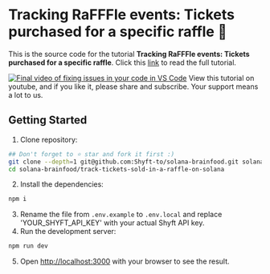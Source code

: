 # Tracking RaFFFle events: Tickets purchased for a specific raffle 🎫
This is the source code for the tutorial **Tracking RaFFFle events: Tickets purchased for a specific raffle**. Click this [link](https://blogs.shyft.to/how-to-track-ticket-purchased-for-a-famous-fox-raffle-on-solana-9db91a36acd) to read the full tutorial.

[![Final video of fixing issues in your code in VS Code](https://img.youtube.com/vi/hq25WaMWVHs/maxresdefault.jpg)](https://www.youtube.com/watch?v=hq25WaMWVHs)
View this tutorial on youtube, and if you like it, please share and subscribe. Your support means a lot to us.

## Getting Started
1. Clone repository:
```bash
## Don't forget to ⭐ star and fork it first :)
git clone --depth=1 git@github.com:Shyft-to/solana-brainfood.git solana-brainfood
cd solana-brainfood/track-tickets-sold-in-a-raffle-on-solana
```
2. Install the dependencies:
```bash
npm i
```
3. Rename the file from `.env.example` to `.env.local` and replace 'YOUR_SHYFT_API_KEY' with your actual Shyft API key.
4. Run the development server:
```bash
npm run dev
```
5. Open [http://localhost:3000](http://localhost:3000) with your browser to see the result.